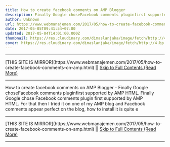 ```yaml
---
title: How to create facebook comments on AMP Blogger
description: Finally Google choseFacebook comments pluginfirst supported by AMP HTML.
author: Unknown
url: https://www.webmanajemen.com/2017/05/how-to-create-facebook-comments-on-amp.html
date: 2017-05-05T09:41:54+07:00
updated: 2017-05-04T14:01:00.000Z
thumbnail: https://res.cloudinary.com/dimaslanjaka/image/fetch/http://4.bp.blogspot.com/-9TgnNklt76g/WQFHOdxzpVI/AAAAAAAAq2s/wsRqKdRdwWg3gjEz1sC8512SVBmRNVwxwCLcB/s1600/Screenshot_8.png
cover: https://res.cloudinary.com/dimaslanjaka/image/fetch/http://4.bp.blogspot.com/-9TgnNklt76g/WQFHOdxzpVI/AAAAAAAAq2s/wsRqKdRdwWg3gjEz1sC8512SVBmRNVwxwCLcB/s1600/Screenshot_8.png
---
```


<hr/> [THIS SITE IS MIRROR](https://www.webmanajemen.com/2017/05/how-to-create-facebook-comments-on-amp.html) || <a href="https://www.webmanajemen.com/2017/05/how-to-create-facebook-comments-on-amp.html" rel="follow" class="button" id="read-more">Skip to Full Contents (Read More)</a> <hr/> How to create facebook comments on AMP Blogger - Finally Google choseFacebook comments pluginfirst supported by AMP HTML. Finally Google chose Facebook comments plugin first supported by AMP HTML. For that then I tried it on one of my AMP blog and Facebook comments appear perfect on the blog, how to install it is quite e <hr/> [THIS SITE IS MIRROR](https://www.webmanajemen.com/2017/05/how-to-create-facebook-comments-on-amp.html) || <a href="https://www.webmanajemen.com/2017/05/how-to-create-facebook-comments-on-amp.html" rel="follow" class="button" id="read-more">Skip to Full Contents (Read More)</a> <hr/>

<script>
    if (location.host.includes('dimaslanjaka12')) {
      location.replace('https://www.webmanajemen.com/2017/05/how-to-create-facebook-comments-on-amp.html');
    }
  </script>